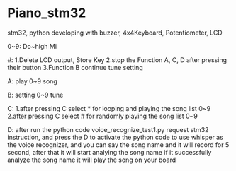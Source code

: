 # Piano_stm32
stm32, python developing with  buzzer, 4x4Keyboard, Potentiometer, LCD

0~9: 
    Do~high Mi

#: 
    1.Delete LCD output, Store Key
    2.stop the Function A, C, D after pressing their button
    3.Function B continue tune setting

A:
    play 0~9 song 

B:
    setting 0~9 tune

C:
    1.after pressing C select * for looping and playing the song list 0~9
    2.after pressing C select # for randomly playing the song list 0~9

D: 
    after run the python code voice_recognize_test1.py request stm32 instruction, 
    and press the D to activate the python code to use whisper as the voice recognizer,
    and you can say the song name and it will record for 5 second, after that it will start 
    analying the song name if it successfully analyze the song name it will play the song on
    your board

